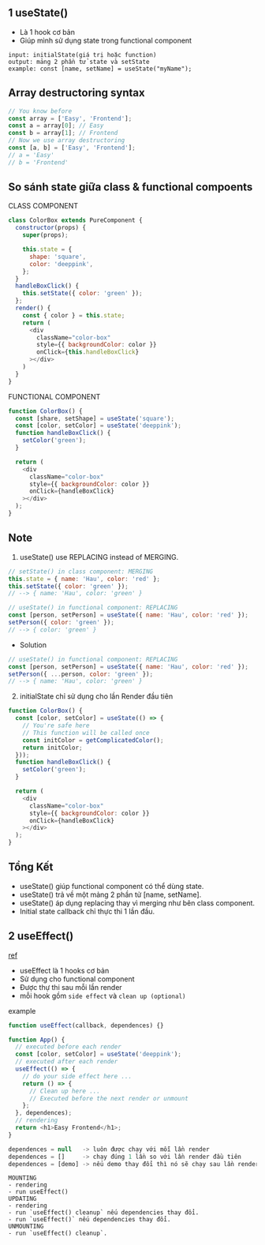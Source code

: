 ## 1 useState()
- Là 1 hook cơ bản
- Giúp mình sử dụng state trong functional component

```
input: initialState(giá trị hoặc function)
output: mảng 2 phần tử state và setState
example: const [name, setName] = useState("myName");
```

## Array destructoring syntax
```js
// You know before
const array = ['Easy', 'Frontend'];
const a = array[0]; // Easy
const b = array[1]; // Frontend
// Now we use array destructoring
const [a, b] = ['Easy', 'Frontend'];
// a = 'Easy'
// b = 'Frontend'
```

## So sánh state giữa class & functional compoents
CLASS COMPONENT

```js
class ColorBox extends PureComponent {
  constructor(props) {
    super(props);

    this.state = {
      shape: 'square',
      color: 'deeppink',
    };
  }
  handleBoxClick() {
    this.setState({ color: 'green' });
  };
  render() {
    const { color } = this.state;
    return (
      <div
        className="color-box"
        style={{ backgroundColor: color }}
        onClick={this.handleBoxClick}
      ></div>
    )
  }
}
```

FUNCTIONAL COMPONENT

```js
function ColorBox() {
  const [share, setShape] = useState('square');
  const [color, setColor] = useState('deeppink');
  function handleBoxClick() {
    setColor('green');
  }

  return (
    <div
      className="color-box"
      style={{ backgroundColor: color }}
      onClick={handleBoxClick}
    ></div>
  );
}
```

## Note
1. useState() use REPLACING instead of MERGING.

```js
// setState() in class component: MERGING
this.state = { name: 'Hau', color: 'red' };
this.setState({ color: 'green' });
// --> { name: 'Hau', color: 'green' }

// useState() in functional component: REPLACING
const [person, setPerson] = useState({ name: 'Hau', color: 'red' });
setPerson({ color: 'green' });
// --> { color: 'green' }
```

- Solution

```js
// useState() in functional component: REPLACING
const [person, setPerson] = useState({ name: 'Hau', color: 'red' });
setPerson({ ...person, color: 'green' });
// --> { name: 'Hau', color: 'green' }
```

2. initialState chỉ sử dụng cho lần Render đầu tiên

```js
function ColorBox() {
  const [color, setColor] = useState(() => {
    // You're safe here
    // This function will be called once
    const initColor = getComplicatedColor();
    return initColor;
  }));
  function handleBoxClick() {
    setColor('green');
  }

  return (
    <div
      className="color-box"
      style={{ backgroundColor: color }}
      onClick={handleBoxClick}
    ></div>
  );
}
```

## Tổng Kết
- useState() giúp functional component có thể dùng state.
- useState() trả về một mảng 2 phần tử [name, setName].
- useState() áp dụng replacing thay vì merging như bên class component.
- Initial state callback chỉ thực thi 1 lần đầu.

## 2 useEffect()
[ref](https://reactjs.org/docs/hooks-effect.html)
- useEffect là 1 hooks cơ bản
- Sử dụng cho functional component
- Được thự thi sau mỗi lần render
- mỗi hook gồm `side effect` và `clean up (optional)`

example
```js
function useEffect(callback, dependences) {}

function App() {
  // executed before each render
  const [color, setColor] = useState('deeppink');
  // executed after each render
  useEffect(() => {
    // do your side effect here ...
    return () => {
      // Clean up here ...
      // Executed before the next render or unmount
    };
  }, dependences);
  // rendering
  return <h1>Easy Frontend</h1>;
}

dependences = null   -> luôn được chạy với mỗi lần render
dependences = []     -> chạy đúng 1 lần so với lần render đầu tiên
dependences = [demo] -> nếu demo thay đổi thì nó sẽ chạy sau lần render
```

```
MOUNTING
- rendering
- run useEffect()
UPDATING
- rendering
- run `useEffect() cleanup` nếu dependencies thay đổi.
- run `useEffect()` nếu dependencies thay đổi.
UNMOUNTING
- run `useEffect() cleanup`.
```
